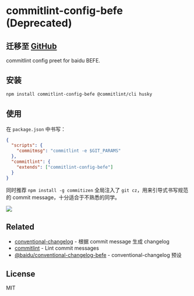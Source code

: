 # commitlint-config-befe (Deprecated)

## 迁移至 [GitHub](https://github.com/be-fe/commitlint-config-befe)

<!-- [![build status](https://img.shields.io/travis/imcuttle/commitlint-config-befe/master.svg?style=flat-square)](https://travis-ci.org/imcuttle/commitlint-config-befe)
[![Test coverage](https://img.shields.io/codecov/c/github/imcuttle/commitlint-config-befe.svg?style=flat-square)](https://codecov.io/github/imcuttle/commitlint-config-befe?branch=master)
[![NPM version](https://img.shields.io/npm/v/commitlint-config-befe.svg?style=flat-square)](https://www.npmjs.com/package/commitlint-config-befe)
[![NPM Downloads](https://img.shields.io/npm/dm/commitlint-config-befe.svg?style=flat-square&maxAge=43200)](https://www.npmjs.com/package/commitlint-config-befe) -->

commitlint config preet for baidu BEFE.

## 安装

```bash
npm install commitlint-config-befe @commitlint/cli husky
```

## 使用

在 `package.json` 中书写：

```json
{
  "scripts": {
    "commitmsg": "commitlint -e $GIT_PARAMS"
  },
  "commitlint": {
    "extends": ["commitlint-config-befe"]
  }
}
```

同时推荐 `npm install -g commitizen`
全局注入了 `git cz`，用来引导式书写规范的 commit message，十分适合于不熟悉的同学。

![](https://github.com/commitizen/cz-cli/raw/master/meta/screenshots/add-commit.png)

## Related

- [conventional-changelog](https://github.com/conventional-changelog/conventional-changelog) - 根据 commit message 生成 changelog
- [commitlint](https://github.com/marionebl/commitlint) - Lint commit messages
- [@baidu/conventional-changelog-befe](http://gitlab.baidu.com/be-fe/conventional-changelog-befe) - conventional-changelog 预设

## License

MIT
